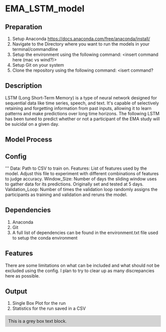 # EMA_LSTM_model

## Preparation
1. Setup Anaconda https://docs.anaconda.com/free/anaconda/install/
2. Navigate to the Directory where you want to run the models in your terminal/commandline
2. Setup the environment using the following command:
	<insert command here (mac vs wind?)>
3. Setup Git on your system
4. Clone the repository using the following command:
	<isert command?

## Description
LSTM (Long Short-Term Memory) is a type of neural network designed for sequential data like time series, speech, and text. It's capable of selectively retaining and forgetting information from past inputs, allowing it to learn patterns and make predictions over long time horizons. The following LSTM has been tuned to predict whether or not a participant of the EMA study will be suicidal on a given day. 

## Model Process

## Config
'''
Data: Path to CSV to train on.
Features: List of features used by the model. Adjust this file to experiment with different combinations of features to judge accuracy.
Window_Size: Number of days the sliding window uses to gather data for its predictions. Originally set and tested at 5 days.
Validation_Loop: Number of times the validation loop randomly assigns the participants as training and validation and reruns the model. 

## Dependencies
1. Anaconda
2. Git
3. A full list of dependencies can be found in the environment.txt file used to setup the conda environment

## Features
There are some limitations on what can be included and what should not be excluded using the config. I plan to try to clear up as many discrepancies here as possible.

## Output
1. Single Box Plot for the run
2. Statistics for the run saved in a CSV

<div style="background-color: lightgrey; padding: 10px;">
This is a grey box text block.
</div>
